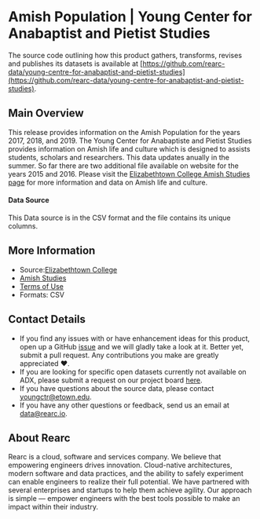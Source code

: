 # Amish Population | Young Center for Anabaptist and Pietist Studies

The source code outlining how this product gathers, transforms, revises and publishes its datasets is available at [https://github.com/rearc-data/young-centre-for-anabaptist-and-pietist-studies](https://github.com/rearc-data/young-centre-for-anabaptist-and-pietist-studies).

## Main Overview
This release provides information on the Amish Population for the years 2017, 2018, and 2019. The Young Center for Anabaptiste and Pietist Studies provides information on Amish life and culture which is designed to assists students, scholars and researchers. This data updates anually in the summer. So far there are two additional file available on website for the years 2015 and 2016. Please visit the [Elizabethtown College Amish Studies page](http://groups.etown.edu/amishstudies/) for more information and data on Amish life and culture.

#### Data Source

This Data source is in the CSV format and the file contains its unique columns. 

## More Information
- Source:[Elizabethtown College](http://groups.etown.edu/amishstudies/statistics/older-statistics/)      
- [Amish Studies](http://groups.etown.edu/amishstudies/)
- [Terms of Use](https://www.usa.gov/government-works)
- Formats: CSV

## Contact Details
- If you find any issues with or have enhancement ideas for this product, open up a GitHub [issue](https://github.com/rearc-data/young-centre-for-anabaptist-and-pietist-studies/issues) and we will gladly take a look at it. Better yet, submit a pull request. Any contributions you make are greatly appreciated :heart:.
- If you are looking for specific open datasets currently not available on ADX, please submit a request on our project board [here](https://github.com/orgs/rearc-data/projects).
- If you have questions about the source data, please contact youngctr@etown.edu.
- If you have any other questions or feedback, send us an email at data@rearc.io.

## About Rearc
Rearc is a cloud, software and services company. We believe that empowering engineers drives innovation. Cloud-native architectures, modern software and data practices, and the ability to safely experiment can enable engineers to realize their full potential. We have partnered with several enterprises and startups to help them achieve agility. Our approach is simple — empower engineers with the best tools possible to make an impact within their industry.
